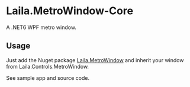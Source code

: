 # Laila.MetroWindow-Core
A .NET6 WPF metro window.

## Usage
Just add the Nuget package [Laila.MetroWindow](https://www.nuget.org/packages/Laila.MetroWindow) and inherit your window from Laila.Controls.MetroWindow.

See sample app and source code.
